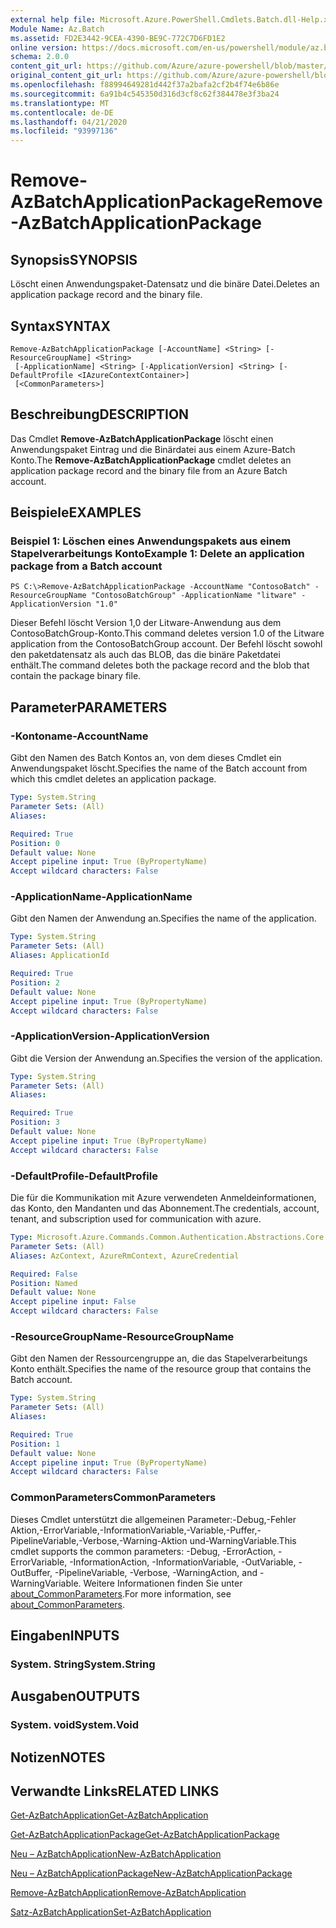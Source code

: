 ```yaml
---
external help file: Microsoft.Azure.PowerShell.Cmdlets.Batch.dll-Help.xml
Module Name: Az.Batch
ms.assetid: FD2E3442-9CEA-4390-BE9C-772C7D6FD1E2
online version: https://docs.microsoft.com/en-us/powershell/module/az.batch/remove-azbatchapplicationpackage
schema: 2.0.0
content_git_url: https://github.com/Azure/azure-powershell/blob/master/src/Batch/Batch/help/Remove-AzBatchApplicationPackage.md
original_content_git_url: https://github.com/Azure/azure-powershell/blob/master/src/Batch/Batch/help/Remove-AzBatchApplicationPackage.md
ms.openlocfilehash: f88994649281d442f37a2bafa2cf2b4f74e6b86e
ms.sourcegitcommit: 6a91b4c545350d316d3cf8c62f384478e3f3ba24
ms.translationtype: MT
ms.contentlocale: de-DE
ms.lasthandoff: 04/21/2020
ms.locfileid: "93997136"
---
```

# <span data-ttu-id="d1cf8-101">Remove-AzBatchApplicationPackage</span><span class="sxs-lookup"><span data-stu-id="d1cf8-101">Remove-AzBatchApplicationPackage</span></span>

## <span data-ttu-id="d1cf8-102">Synopsis</span><span class="sxs-lookup"><span data-stu-id="d1cf8-102">SYNOPSIS</span></span>
<span data-ttu-id="d1cf8-103">Löscht einen Anwendungspaket-Datensatz und die binäre Datei.</span><span class="sxs-lookup"><span data-stu-id="d1cf8-103">Deletes an application package record and the binary file.</span></span>

## <span data-ttu-id="d1cf8-104">Syntax</span><span class="sxs-lookup"><span data-stu-id="d1cf8-104">SYNTAX</span></span>

```
Remove-AzBatchApplicationPackage [-AccountName] <String> [-ResourceGroupName] <String>
 [-ApplicationName] <String> [-ApplicationVersion] <String> [-DefaultProfile <IAzureContextContainer>]
 [<CommonParameters>]
```

## <span data-ttu-id="d1cf8-105">Beschreibung</span><span class="sxs-lookup"><span data-stu-id="d1cf8-105">DESCRIPTION</span></span>
<span data-ttu-id="d1cf8-106">Das Cmdlet **Remove-AzBatchApplicationPackage** löscht einen Anwendungspaket Eintrag und die Binärdatei aus einem Azure-Batch Konto.</span><span class="sxs-lookup"><span data-stu-id="d1cf8-106">The **Remove-AzBatchApplicationPackage** cmdlet deletes an application package record and the binary file from an Azure Batch account.</span></span>

## <span data-ttu-id="d1cf8-107">Beispiele</span><span class="sxs-lookup"><span data-stu-id="d1cf8-107">EXAMPLES</span></span>

### <span data-ttu-id="d1cf8-108">Beispiel 1: Löschen eines Anwendungspakets aus einem Stapelverarbeitungs Konto</span><span class="sxs-lookup"><span data-stu-id="d1cf8-108">Example 1: Delete an application package from a Batch account</span></span>
```
PS C:\>Remove-AzBatchApplicationPackage -AccountName "ContosoBatch" -ResourceGroupName "ContosoBatchGroup" -ApplicationName "litware" -ApplicationVersion "1.0"
```

<span data-ttu-id="d1cf8-109">Dieser Befehl löscht Version 1,0 der Litware-Anwendung aus dem ContosoBatchGroup-Konto.</span><span class="sxs-lookup"><span data-stu-id="d1cf8-109">This command deletes version 1.0 of the Litware application from the ContosoBatchGroup account.</span></span>
<span data-ttu-id="d1cf8-110">Der Befehl löscht sowohl den paketdatensatz als auch das BLOB, das die binäre Paketdatei enthält.</span><span class="sxs-lookup"><span data-stu-id="d1cf8-110">The command deletes both the package record and the blob that contain the package binary file.</span></span>

## <span data-ttu-id="d1cf8-111">Parameter</span><span class="sxs-lookup"><span data-stu-id="d1cf8-111">PARAMETERS</span></span>

### <span data-ttu-id="d1cf8-112">-Kontoname</span><span class="sxs-lookup"><span data-stu-id="d1cf8-112">-AccountName</span></span>
<span data-ttu-id="d1cf8-113">Gibt den Namen des Batch Kontos an, von dem dieses Cmdlet ein Anwendungspaket löscht.</span><span class="sxs-lookup"><span data-stu-id="d1cf8-113">Specifies the name of the Batch account from which this cmdlet deletes an application package.</span></span>

```yaml
Type: System.String
Parameter Sets: (All)
Aliases:

Required: True
Position: 0
Default value: None
Accept pipeline input: True (ByPropertyName)
Accept wildcard characters: False
```

### <span data-ttu-id="d1cf8-114">-ApplicationName</span><span class="sxs-lookup"><span data-stu-id="d1cf8-114">-ApplicationName</span></span>
<span data-ttu-id="d1cf8-115">Gibt den Namen der Anwendung an.</span><span class="sxs-lookup"><span data-stu-id="d1cf8-115">Specifies the name of the application.</span></span>

```yaml
Type: System.String
Parameter Sets: (All)
Aliases: ApplicationId

Required: True
Position: 2
Default value: None
Accept pipeline input: True (ByPropertyName)
Accept wildcard characters: False
```

### <span data-ttu-id="d1cf8-116">-ApplicationVersion</span><span class="sxs-lookup"><span data-stu-id="d1cf8-116">-ApplicationVersion</span></span>
<span data-ttu-id="d1cf8-117">Gibt die Version der Anwendung an.</span><span class="sxs-lookup"><span data-stu-id="d1cf8-117">Specifies the version of the application.</span></span>

```yaml
Type: System.String
Parameter Sets: (All)
Aliases:

Required: True
Position: 3
Default value: None
Accept pipeline input: True (ByPropertyName)
Accept wildcard characters: False
```

### <span data-ttu-id="d1cf8-118">-DefaultProfile</span><span class="sxs-lookup"><span data-stu-id="d1cf8-118">-DefaultProfile</span></span>
<span data-ttu-id="d1cf8-119">Die für die Kommunikation mit Azure verwendeten Anmeldeinformationen, das Konto, den Mandanten und das Abonnement.</span><span class="sxs-lookup"><span data-stu-id="d1cf8-119">The credentials, account, tenant, and subscription used for communication with azure.</span></span>

```yaml
Type: Microsoft.Azure.Commands.Common.Authentication.Abstractions.Core.IAzureContextContainer
Parameter Sets: (All)
Aliases: AzContext, AzureRmContext, AzureCredential

Required: False
Position: Named
Default value: None
Accept pipeline input: False
Accept wildcard characters: False
```

### <span data-ttu-id="d1cf8-120">-ResourceGroupName</span><span class="sxs-lookup"><span data-stu-id="d1cf8-120">-ResourceGroupName</span></span>
<span data-ttu-id="d1cf8-121">Gibt den Namen der Ressourcengruppe an, die das Stapelverarbeitungs Konto enthält.</span><span class="sxs-lookup"><span data-stu-id="d1cf8-121">Specifies the name of the resource group that contains the Batch account.</span></span>

```yaml
Type: System.String
Parameter Sets: (All)
Aliases:

Required: True
Position: 1
Default value: None
Accept pipeline input: True (ByPropertyName)
Accept wildcard characters: False
```

### <span data-ttu-id="d1cf8-122">CommonParameters</span><span class="sxs-lookup"><span data-stu-id="d1cf8-122">CommonParameters</span></span>
<span data-ttu-id="d1cf8-123">Dieses Cmdlet unterstützt die allgemeinen Parameter:-Debug,-Fehler Aktion,-ErrorVariable,-InformationVariable,-Variable,-Puffer,-PipelineVariable,-Verbose,-Warning-Aktion und-WarningVariable.</span><span class="sxs-lookup"><span data-stu-id="d1cf8-123">This cmdlet supports the common parameters: -Debug, -ErrorAction, -ErrorVariable, -InformationAction, -InformationVariable, -OutVariable, -OutBuffer, -PipelineVariable, -Verbose, -WarningAction, and -WarningVariable.</span></span> <span data-ttu-id="d1cf8-124">Weitere Informationen finden Sie unter [about_CommonParameters](http://go.microsoft.com/fwlink/?LinkID=113216).</span><span class="sxs-lookup"><span data-stu-id="d1cf8-124">For more information, see [about_CommonParameters](http://go.microsoft.com/fwlink/?LinkID=113216).</span></span>

## <span data-ttu-id="d1cf8-125">Eingaben</span><span class="sxs-lookup"><span data-stu-id="d1cf8-125">INPUTS</span></span>

### <span data-ttu-id="d1cf8-126">System. String</span><span class="sxs-lookup"><span data-stu-id="d1cf8-126">System.String</span></span>

## <span data-ttu-id="d1cf8-127">Ausgaben</span><span class="sxs-lookup"><span data-stu-id="d1cf8-127">OUTPUTS</span></span>

### <span data-ttu-id="d1cf8-128">System. void</span><span class="sxs-lookup"><span data-stu-id="d1cf8-128">System.Void</span></span>

## <span data-ttu-id="d1cf8-129">Notizen</span><span class="sxs-lookup"><span data-stu-id="d1cf8-129">NOTES</span></span>

## <span data-ttu-id="d1cf8-130">Verwandte Links</span><span class="sxs-lookup"><span data-stu-id="d1cf8-130">RELATED LINKS</span></span>

[<span data-ttu-id="d1cf8-131">Get-AzBatchApplication</span><span class="sxs-lookup"><span data-stu-id="d1cf8-131">Get-AzBatchApplication</span></span>](./Get-AzBatchApplication.md)

[<span data-ttu-id="d1cf8-132">Get-AzBatchApplicationPackage</span><span class="sxs-lookup"><span data-stu-id="d1cf8-132">Get-AzBatchApplicationPackage</span></span>](./Get-AzBatchApplicationPackage.md)

[<span data-ttu-id="d1cf8-133">Neu – AzBatchApplication</span><span class="sxs-lookup"><span data-stu-id="d1cf8-133">New-AzBatchApplication</span></span>](./New-AzBatchApplication.md)

[<span data-ttu-id="d1cf8-134">Neu – AzBatchApplicationPackage</span><span class="sxs-lookup"><span data-stu-id="d1cf8-134">New-AzBatchApplicationPackage</span></span>](./New-AzBatchApplicationPackage.md)

[<span data-ttu-id="d1cf8-135">Remove-AzBatchApplication</span><span class="sxs-lookup"><span data-stu-id="d1cf8-135">Remove-AzBatchApplication</span></span>](./Remove-AzBatchApplication.md)

[<span data-ttu-id="d1cf8-136">Satz-AzBatchApplication</span><span class="sxs-lookup"><span data-stu-id="d1cf8-136">Set-AzBatchApplication</span></span>](./Set-AzBatchApplication.md)


